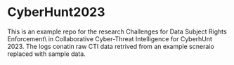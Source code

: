 # CyberHunt2023
This is an example repo for the research Challenges for Data Subject Rights Enforcement\\ in Collaborative Cyber-Threat Intelligence for CyberhUnt 2023.
The logs conatin raw CTI data retrived from an example scneraio replaced with sample data.
